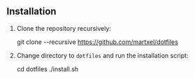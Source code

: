## Installation
1. Clone the repository recursively:

    git clone --recursive https://github.com/martxel/dotfiles

2. Change directory to `dotfiles` and run the installation script:

    cd dotfiles
    ./install.sh
